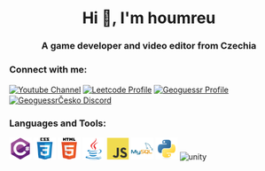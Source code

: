 <h1 align="center">Hi 👋, I'm houmreu</h1>
<h3 align="center">A game developer and video editor from Czechia</h3>

<h3 align="left">Connect with me:</h3>
<p align="left">
<a href="https://www.youtube.com/@houmreu/featured" target="blank"><img align="center" src="https://raw.githubusercontent.com/rahuldkjain/github-profile-readme-generator/master/src/images/icons/Social/youtube.svg" alt="Youtube Channel" height="30" width="40" /></a>
<a href="https://www.leetcode.com/houmreu" target="blank"><img align="center" src="https://raw.githubusercontent.com/rahuldkjain/github-profile-readme-generator/master/src/images/icons/Social/leet-code.svg" alt="Leetcode Profile" height="30" width="40" /></a>
<a href="https://www.geoguessr.com/user/5b571ce97135fa0e48b2d9f8" target="blank"><img align="center" src="https://i.imgur.com/Zew5cN7.png" alt="Geoguessr Profile" height="40" width="40" /></a>
<a href="https://discord.gg/3eqSwwMHQM" target="blank"><img align="center" src="https://logodownload.org/wp-content/uploads/2017/11/discord-logo-5-1.png" alt="GeoguessrČesko Discord" height="40" width="50" /></a>
</p>

<h3 align="left">Languages and Tools:</h3>
<p align="left">
<img src="https://raw.githubusercontent.com/devicons/devicon/master/icons/csharp/csharp-original.svg" alt="csharp" width="40" height="40"/>
<img src="https://raw.githubusercontent.com/devicons/devicon/master/icons/css3/css3-original-wordmark.svg" alt="css3" width="40" height="40"/>
<img src="https://raw.githubusercontent.com/devicons/devicon/master/icons/html5/html5-original-wordmark.svg" alt="html5" width="40" height="40"/> 
<img src="https://raw.githubusercontent.com/devicons/devicon/master/icons/java/java-original.svg" alt="java" width="40" height="40"/> 
<img src="https://raw.githubusercontent.com/devicons/devicon/master/icons/javascript/javascript-original.svg" alt="javascript" width="40" height="40"/> 
<img src="https://raw.githubusercontent.com/devicons/devicon/master/icons/mysql/mysql-original-wordmark.svg" alt="mysql" width="40" height="40"/> 
<img src="https://raw.githubusercontent.com/devicons/devicon/master/icons/python/python-original.svg" alt="python" width="40" height="40"/> 
<img src="https://www.vectorlogo.zone/logos/unity3d/unity3d-icon.svg" alt="unity" width="40" height="40"/>
</p>
